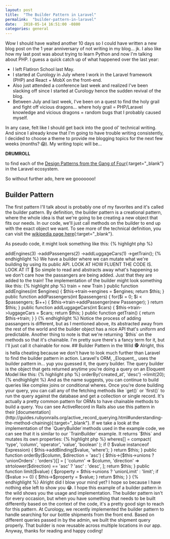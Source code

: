 ```yaml
---
layout: post
title:  "The Builder Pattern in Laravel"
permalink:  "builder-pattern-in-laravel"
date:   2018-05-14 16:51:00 -0800
categories: general
---
```

Wow I should have waited another 10 days so I could have written a new
blog post on the 1 year anniversary of not writing in my blog... jk. I
also like how my last post was about trying to learn Python and now I'm
talking about PHP. I guess a quick catch up of what happened over the
last year:

- I left Flatiron School last May.
- I started at Curology in July where I work in the Laravel framework (PHP) and
  React + MobX on the front-end.
- Also just attended a conference last week and realized I've been
  slacking off since I started at Curology hence the sudden revival of
the blog.
- Between July and last week, I've been on a quest to find the holy
grail and fight off vicious dragons... where holy grail = PHP/Laravel
knowledge and vicious dragons = random bugs that I probably caused
myself.

In any case, felt like I should get back into the good ol' technical
writing. And since I already know that I'm going to have trouble
writing consistently, I decided to choose a theme to provide me
blogging topics for the next few weeks (months? 😱). My
writing topic will be...

**DRUMROLL**

to find each of the [Design Patterns from the Gang of Four](https://en.wikipedia.org/wiki/Design_Patterns){:target="_blank"} in the Laravel ecosystem.

So without further ado, here we gooooooo!

## Builder Pattern
The first pattern I'll talk about is probably one of my favorites and
it's called the builder pattern.
By definition, the builder pattern is a creational
pattern, where the whole idea is that we're going to be creating a new
object that fits our needs. In our code, we'll just call methods on the
builder to end up with the exact object we want. To see more of the
technical definition, you can visit the [wikipedia page
here](https://en.wikipedia.org/wiki/Builder_pattern){:target="_blank"}.

As pseudo code, it might look something like this:
{% highlight php %}
<?php
$train = (new TrainBuilder)
    ->addEngines(3)
    ->addPassengers(2)
    ->addLuggageCars(1)
    ->getTrain();
{% endhighlight %}

We have a builder where we can mutate what we're
building by using its public API.

LOOK AT HOW FLUENT THE CODE IS. LOOK AT IT 🤩

So simple to read and abstracts away what's happening so we don't care
how the passangers are being added. Just that they are added to the
train! The implementation of the builder might look something like this:

{% highlight php %}
<?php
class TrainBuilder
{
    private $train;

    public function __construct()
    {
        $this->train = new Train
    }

    public function addEngines(int $engines)
    {
        $this->train->engines = $engines;
        return $this;
    }

    public function addPassengers(int $passengers)
    {
        for($i = 0; $i < $passengers; $i++) {
            $this->train->addPassenger(new Passenger);
        }
        return $this;
    }

    public function addLuggageCars(int $cars)
    {
        $this->train->luggageCars = $cars;
        return $this;
    }

    public function getTrain()
    {
        return $this->train;
    }
}
{% endhighlight %}

Notice the process of adding passangers is different, but as I mentioned
above, its abstracted away from the rest of the world and the builder object
has a nice API that's uniform and predictable. Another thing to note is
that we're returning `$this` on the methods so that it's chainable.
I'm pretty sure there's a fancy term for it, but I'll just call it chainable for now.

## Builder Pattern in the Wild 🕵️
Alright, this is hella cheating because we don't have to look much
further than Laravel to find the builder pattern in action. Laravel's
ORM, _Eloquent_, uses the builder pattern in... yup you guessed it, the
query builder.

The query builder is the object that gets returned anytime you're doing
a query on an Eloquent Model like this:

{% highlight php %}
<?php
$users = User::where('id', '<', 100)
    ->orderBy('created_at', 'desc')
    ->limit(20);
{% endhighlight %}

And as the name suggests, you can continue to build queries like
complex joins or conditional wheres. Once you're done building your
query, you can call any of the fetching methods like `get()` or
`first()` to run the query against the database and get a collection or
single record.

It's actually a pretty common pattern for ORMs to have chainable methods
to build a query. You can see ActiveRecord in Rails also use this pattern
in their [documentation](http://guides.rubyonrails.org/active_record_querying.html#understanding-the-method-chaining){:target="_blank"}.

If we take a look at the implementation of the `QueryBuilder`methods used
in the example code, we can see that it is similar to our `TrainBuilder`
example. It returns `$this` and mutates its own properties:

{% highlight php %}
<?php
// code from https://github.com/laravel/framework/blob/f91e049f9c7b97e0e85d56961d1eeae82a1815a2/src/Illuminate/Database/Query/Builder.php

class Builder
{
    // A bunch of other Builder function implementations

    public function where($column, $operator = null, $value = null, $boolean = 'and')
    {
        // Some code handling specific conditions and

        // delegating to helper functions


        $type = 'Basic';
        $this->wheres[] = compact(
            'type', 'column', 'operator', 'value', 'boolean'
        );
        if (! $value instanceof Expression) {
            $this->addBinding($value, 'where');
        }
        return $this;
    }

    public function orderBy($column, $direction = 'asc')
    {
        $this->{$this->unions ? 'unionOrders' : 'orders'}[] = [
            'column' => $column,
            'direction' => strtolower($direction) == 'asc' ? 'asc' : 'desc',
        ];
        return $this;
    }

    public function limit($value)
    {
        $property = $this->unions ? 'unionLimit' : 'limit';
        if ($value >= 0) {
            $this->$property = $value;
        }
        return $this;
    }
}
{% endhighlight %}

Alright did I blow your mind yet? I hope so because I have nothing else
left to show you 😂. I hope this example of a builder pattern in the wild
shows you the usage and implementation. The builder pattern isn't for
every occasion, but when you have something that needs to be built
differently based on the context of the code, it's a pretty good sign
to reach for this pattern.

At Curology, we recently implemented the builder pattern to handle
searching for our bottle shipments from the front end. Based on
different queries passed in by the admin, we built the shipment query
properly. That builder is now reusable across multiple locations in our
app.

Anyway, thanks for reading and happy coding!
